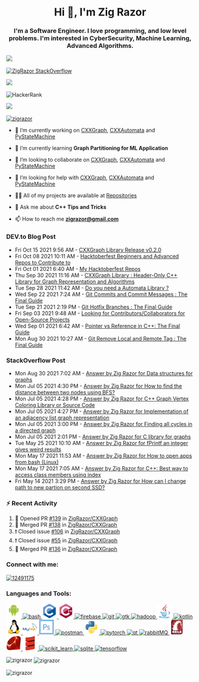 <h1 align="center">Hi 👋, I'm Zig Razor</h1>
<h3 align="center">I'm a Software Engineer. I love programming, and low level problems. I'm interested in CyberSecurity, Machine Learning, Advanced Algorithms.</h3>

![](https://komarev.com/ghpvc/?username=zigrazor&label=PROFILE+VIEWS)

[![ZigRazor StackOverflow](https://stackoverflow-badge.vercel.app/?userID=12491175)](https://stackoverflow.com/users/12491175/zig-razor)

![](https://www.codewars.com/users/ZigRazor/badges/large)

<img alt="HackerRank" src="https://img.shields.io/badge/-Hackerrank-2EC866?style=for-the-badge&logo=HackerRank&logoColor=white"/>

![](https://gitwar.herokuapp.com/badge?username=ZigRazor&color=green)

<p align="left"> <a href="https://github.com/ryo-ma/github-profile-trophy"><img src="https://github-profile-trophy.vercel.app/?username=zigrazor" alt="zigrazor" /></a> </p>

- 🔭 I’m currently working on [CXXGraph](https://github.com/ZigRazor/CXXGraph), [CXXAutomata](https://github.com/ZigRazor/CXXAutomata) and [PyStateMachine](https://github.com/ZigRazor/PyStateMachine)

- 🌱 I’m currently learning **Graph Partitioning for ML Application**

- 👯 I’m looking to collaborate on [CXXGraph](https://github.com/ZigRazor/CXXGraph), [CXXAutomata](https://github.com/ZigRazor/CXXAutomata) and [PyStateMachine](https://github.com/ZigRazor/PyStateMachine)

- 🤝 I’m looking for help with [CXXGraph](https://github.com/ZigRazor/CXXGraph), [CXXAutomata](https://github.com/ZigRazor/CXXAutomata) and [PyStateMachine](https://github.com/ZigRazor/PyStateMachine)

- 👨‍💻 All of my projects are available at [Repositories](https://github.com/ZigRazor?tab=repositories)

- 💬 Ask me about **C++ Tips and Tricks**

- 📫 How to reach me **zigrazor@gmail.com**

<h3 align="left">DEV.to Blog Post</h3>

<!-- DEV-TO-LIST:START -->
 - Fri Oct 15 2021 9:56 AM - [CXXGraph Library Release v0.2.0](https://dev.to/zigrazor/cxxgraph-library-release-v020-5f0a)
 - Fri Oct 08 2021 10:11 AM - [Hacktoberfest Beginners and Advanced Repos to Contribute to](https://dev.to/zigrazor/hacktoberfest-beginners-and-advanced-repos-to-contribute-to-p1)
 - Fri Oct 01 2021 6:40 AM - [My Hacktoberfest Repos](https://dev.to/zigrazor/my-hacktoberfest-repos-2gm7)
 - Thu Sep 30 2021 11:16 AM - [CXXGraph Library : Header-Only C++ Library for Graph Representation and Algorithms](https://dev.to/zigrazor/cxxgraph-library-header-only-c-library-for-graph-representation-and-algorithms-1afk)
 - Tue Sep 28 2021 11:42 AM - [Do you need a Automata Library ?](https://dev.to/zigrazor/do-you-need-a-automata-library-1i6m)
 - Wed Sep 22 2021 7:24 AM - [Git Commits and Commit Messages : The Final Guide](https://dev.to/zigrazor/git-commits-and-commit-messages-the-final-guide-2g6f)
 - Tue Sep 21 2021 2:19 PM - [Git Hotfix Branches : The Final Guide](https://dev.to/zigrazor/git-hotfix-branches-the-final-guide-1mll)
 - Fri Sep 03 2021 9:48 AM - [Looking for Contributors/Collaborators for Open-Source Projects](https://dev.to/zigrazor/looking-for-contributors-collaborators-for-open-source-projects-2dk7)
 - Wed Sep 01 2021 6:42 AM - [Pointer vs Reference in C++: The Final Guide](https://dev.to/zigrazor/pointer-vs-reference-in-c-the-final-guide-3475)
 - Mon Aug 30 2021 10:27 AM - [Git Remove Local and Remote Tag : The Final Guide](https://dev.to/zigrazor/git-remove-local-and-remote-tag-the-final-guide-534n)<!-- DEV-TO-LIST:END -->

<h3 align="left">StackOverflow Post</h3>

<!-- STACKOVERFLOW-LIST:START -->
 - Mon Aug 30 2021 7:02 AM - [Answer by Zig Razor for Data structures for graphs](https://stackoverflow.com/questions/68873161/data-structures-for-graphs/68980091#68980091)
 - Mon Jul 05 2021 4:30 PM - [Answer by Zig Razor for How to find the distance between two nodes using BFS?](https://stackoverflow.com/questions/13171038/how-to-find-the-distance-between-two-nodes-using-bfs/68259387#68259387)
 - Mon Jul 05 2021 4:28 PM - [Answer by Zig Razor for C++ Graph Vertex Coloring Library or Source Code](https://stackoverflow.com/questions/5459347/c-graph-vertex-coloring-library-or-source-code/68259366#68259366)
 - Mon Jul 05 2021 4:27 PM - [Answer by Zig Razor for Implementation of an adjacency list graph representation](https://stackoverflow.com/questions/14133115/implementation-of-an-adjacency-list-graph-representation/68259346#68259346)
 - Mon Jul 05 2021 3:00 PM - [Answer by Zig Razor for Finding all cycles in a directed graph](https://stackoverflow.com/questions/546655/finding-all-cycles-in-a-directed-graph/68258261#68258261)
 - Mon Jul 05 2021 2:01 PM - [Answer by Zig Razor for C library for graphs](https://stackoverflow.com/questions/10149878/c-library-for-graphs/68257444#68257444)
 - Tue May 25 2021 10:10 AM - [Answer by Zig Razor for fPrintf an integer gives weird results](https://stackoverflow.com/questions/67685529/fprintf-an-integer-gives-weird-results/67685900#67685900)
 - Mon May 17 2021 11:53 AM - [Answer by Zig Razor for How to open apps from bash (Linux)](https://stackoverflow.com/questions/67568923/how-to-open-apps-from-bash-linux/67569153#67569153)
 - Mon May 17 2021 7:05 AM - [Answer by Zig Razor for C++: Best way to access class members using index](https://stackoverflow.com/questions/67565067/c-best-way-to-access-class-members-using-index/67565305#67565305)
 - Fri May 14 2021 3:29 PM - [Answer by Zig Razor for How can I change path to new partion on second SSD?](https://stackoverflow.com/questions/67533741/how-can-i-change-path-to-new-partion-on-second-ssd/67536898#67536898)<!-- STACKOVERFLOW-LIST:END -->

### :zap: Recent Activity

<!--START_SECTION:activity-->
1. 💪 Opened PR [#139](https://github.com/ZigRazor/CXXGraph/pull/139) in [ZigRazor/CXXGraph](https://github.com/ZigRazor/CXXGraph)
2. 🎉 Merged PR [#138](https://github.com/ZigRazor/CXXGraph/pull/138) in [ZigRazor/CXXGraph](https://github.com/ZigRazor/CXXGraph)
3. ❗️ Closed issue [#106](https://github.com/ZigRazor/CXXGraph/issues/106) in [ZigRazor/CXXGraph](https://github.com/ZigRazor/CXXGraph)
4. ❗️ Closed issue [#55](https://github.com/ZigRazor/CXXGraph/issues/55) in [ZigRazor/CXXGraph](https://github.com/ZigRazor/CXXGraph)
5. 🎉 Merged PR [#136](https://github.com/ZigRazor/CXXGraph/pull/136) in [ZigRazor/CXXGraph](https://github.com/ZigRazor/CXXGraph)
<!--END_SECTION:activity-->


<h3 align="left">Connect with me:</h3>
<p align="left">
<a href="https://stackoverflow.com/users/12491175" target="blank"><img align="center" src="https://cdn.jsdelivr.net/npm/simple-icons@3.0.1/icons/stackoverflow.svg" alt="12491175" height="30" width="40" /></a>
</p>

<h3 align="left">Languages and Tools:</h3>
<p align="left"> <a href="https://developer.android.com" target="_blank"> <img src="https://raw.githubusercontent.com/devicons/devicon/master/icons/android/android-original-wordmark.svg" alt="android" width="40" height="40"/> </a> <a href="https://www.gnu.org/software/bash/" target="_blank"> <img src="https://www.vectorlogo.zone/logos/gnu_bash/gnu_bash-icon.svg" alt="bash" width="40" height="40"/> </a> <a href="https://www.cprogramming.com/" target="_blank"> <img src="https://raw.githubusercontent.com/devicons/devicon/master/icons/c/c-original.svg" alt="c" width="40" height="40"/> </a> <a href="https://www.w3schools.com/cpp/" target="_blank"> <img src="https://raw.githubusercontent.com/devicons/devicon/master/icons/cplusplus/cplusplus-original.svg" alt="cplusplus" width="40" height="40"/> </a> <a href="https://firebase.google.com/" target="_blank"> <img src="https://www.vectorlogo.zone/logos/firebase/firebase-icon.svg" alt="firebase" width="40" height="40"/> </a> <a href="https://git-scm.com/" target="_blank"> <img src="https://www.vectorlogo.zone/logos/git-scm/git-scm-icon.svg" alt="git" width="40" height="40"/> </a> <a href="https://www.gtk.org/" target="_blank"> <img src="https://upload.wikimedia.org/wikipedia/commons/7/71/GTK_logo.svg" alt="gtk" width="40" height="40"/> </a> <a href="https://hadoop.apache.org/" target="_blank"> <img src="https://www.vectorlogo.zone/logos/apache_hadoop/apache_hadoop-icon.svg" alt="hadoop" width="40" height="40"/> </a> <a href="https://www.java.com" target="_blank"> <img src="https://raw.githubusercontent.com/devicons/devicon/master/icons/java/java-original.svg" alt="java" width="40" height="40"/> </a> <a href="https://kotlinlang.org" target="_blank"> <img src="https://www.vectorlogo.zone/logos/kotlinlang/kotlinlang-icon.svg" alt="kotlin" width="40" height="40"/> </a> <a href="https://www.linux.org/" target="_blank"> <img src="https://raw.githubusercontent.com/devicons/devicon/master/icons/linux/linux-original.svg" alt="linux" width="40" height="40"/> </a> <a href="https://www.mysql.com/" target="_blank"> <img src="https://raw.githubusercontent.com/devicons/devicon/master/icons/mysql/mysql-original-wordmark.svg" alt="mysql" width="40" height="40"/> </a> <a href="https://www.photoshop.com/en" target="_blank"> <img src="https://raw.githubusercontent.com/devicons/devicon/master/icons/photoshop/photoshop-line.svg" alt="photoshop" width="40" height="40"/> </a> <a href="https://postman.com" target="_blank"> <img src="https://www.vectorlogo.zone/logos/getpostman/getpostman-icon.svg" alt="postman" width="40" height="40"/> </a> <a href="https://www.python.org" target="_blank"> <img src="https://raw.githubusercontent.com/devicons/devicon/master/icons/python/python-original.svg" alt="python" width="40" height="40"/> </a> <a href="https://pytorch.org/" target="_blank"> <img src="https://www.vectorlogo.zone/logos/pytorch/pytorch-icon.svg" alt="pytorch" width="40" height="40"/> </a> <a href="https://www.qt.io/" target="_blank"> <img src="https://upload.wikimedia.org/wikipedia/commons/0/0b/Qt_logo_2016.svg" alt="qt" width="40" height="40"/> </a> <a href="https://www.rabbitmq.com" target="_blank"> <img src="https://www.vectorlogo.zone/logos/rabbitmq/rabbitmq-icon.svg" alt="rabbitMQ" width="40" height="40"/> </a> <a href="https://rubyonrails.org" target="_blank"> <img src="https://raw.githubusercontent.com/devicons/devicon/master/icons/rails/rails-original-wordmark.svg" alt="rails" width="40" height="40"/> </a> <a href="https://www.ruby-lang.org/en/" target="_blank"> <img src="https://raw.githubusercontent.com/devicons/devicon/master/icons/ruby/ruby-original.svg" alt="ruby" width="40" height="40"/> </a> <a href="https://www.scala-lang.org" target="_blank"> <img src="https://raw.githubusercontent.com/devicons/devicon/master/icons/scala/scala-original.svg" alt="scala" width="40" height="40"/> </a> <a href="https://scikit-learn.org/" target="_blank"> <img src="https://upload.wikimedia.org/wikipedia/commons/0/05/Scikit_learn_logo_small.svg" alt="scikit_learn" width="40" height="40"/> </a> <a href="https://www.sqlite.org/" target="_blank"> <img src="https://www.vectorlogo.zone/logos/sqlite/sqlite-icon.svg" alt="sqlite" width="40" height="40"/> </a> <a href="https://www.tensorflow.org" target="_blank"> <img src="https://www.vectorlogo.zone/logos/tensorflow/tensorflow-icon.svg" alt="tensorflow" width="40" height="40"/> </a> </p>

<p><img align="left" src="https://github-readme-stats.vercel.app/api/top-langs?username=zigrazor&show_icons=true&locale=en&layout=compact" alt="zigrazor" /></p>

<p>&nbsp;<img align="center" src="https://github-readme-stats.vercel.app/api?username=zigrazor&show_icons=true&locale=en" alt="zigrazor" /></p>

<p><img align="center" src="https://github-readme-streak-stats.herokuapp.com/?user=zigrazor&" alt="zigrazor" /></p>
